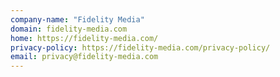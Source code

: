 ```yaml
---
company-name: "Fidelity Media"
domain: fidelity-media.com
home: https://fidelity-media.com/
privacy-policy: https://fidelity-media.com/privacy-policy/
email: privacy@fidelity-media.com
---
```




